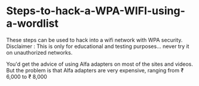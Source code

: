 # Steps-to-hack-a-WPA-WIFI-using-a-wordlist
These steps can be used to hack into a wifi network with WPA security. Disclaimer : This is only for educational and testing purposes... never try it on unauthorized networks.

You'd get the advice of using Alfa adapters on most of the sites and videos. But the problem is that Alfa adapters are very expensive, ranging from ₹ 6,000 to ₹ 8,000
